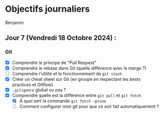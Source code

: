 # Objectifs journaliers

Benjamin

## Jour 7 (Vendredi 18 Octobre 2024) :

### Git

- [x] Comprendre le principe de "Pull Request"
- [x] Comprendre le rebase dans Git (quelle différence avec le merge ?)
- [ ] Comprendre l'utilité et le fonctionnement de `git stash`
- [x] Créer un cheat sheet sur Git (en groupe en respectant les bests practices et Gitflow)
- [x] `.gitignore` global ou pas ?
- [x] Comprendre quelle est la différence entre `git pull` et `git fetch`
  - [x] À quoi sert la commande `git fetch —prune`
  - [ ] Comment configurer mon git pour que ce soit fait automatiquement ?
